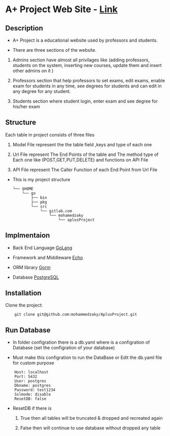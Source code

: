 # A+ Project Web Site - [Link](https://www.youtube.com/watch?reload=9&reload=9&v=sudUExRVw1I)

## Description

- A+ Project is a educational website used by professors and students.

- There are three sections of the website.

1) Admins section have almost all privilages like (adding professors, students on the system, inserting new courses, update them and insert other admins on it )

2) Professors section that help professors to set exams, edit exams, enable exam for students in any time, see degrees for students and can edit in any degree for any student.

3) Students section where student login, enter exam and see degree for his/her exam

## Structure

Each table in project consists of three files

1) Model File
 represent the the table field ,keys and type of each one

2) Url File
 represent The End Points of the table and The method type of Each one like (POST,GET,PUT,DELETE) and functions on API File

3) API File
represent The Caller Function of each End Point from Url File


- This is my project structure

    ```
    └── $HOME
        └── go
            ├── bin
            ├── pkg
            └── src
                └── gitlab.com
                    └── mohamedzaky
                        └── aplusProject
    ```

## Implmentaion

- Back End Language  [GoLang](https://golang.org/)
- Framework and Middleware [Echo](https://echo.labstack.com/)

- ORM library [Gorm](https://github.com/jinzhu/gorm)

- Database [PostgreSQL](https://www.postgresql.org/)

## Installation
Clone the project:
```
    git clone git@github.com:mohammedzaky/AplusProject.git
```

## Run Database
- In folder configration there is a db.yaml where is a configration of Database (set the configration of your database)

- Must make this configration to run the DataBase or Edit the db.yaml file for custom purpose  
```
    Host: localhost
    Port: 5432
    User: postgres 
    Dbname: postgres
    Password: test1234 
    Sslmode: disable
    ResetDB: false
```

- ResetDB if there is

    1) True then all tables will be truncated & dropped and recreated again

    2) False then will continue to use database without dropped any table
